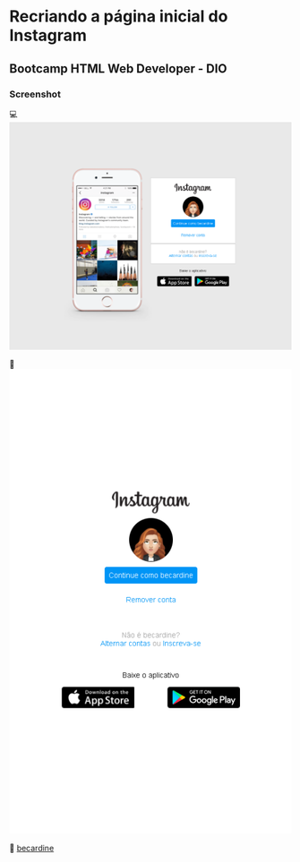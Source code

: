 # Recriando a página inicial do Instagram

## Bootcamp HTML Web Developer - DIO

### Screenshot 

:computer:
![](img/screenshot-desktop.png)

:iphone:
![](img/screenshot-celular.png)


:rainbow: [becardine](https://www.linkedin.com/in/becardine)
